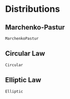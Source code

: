 # Distributions

## Marchenko-Pastur 

```@docs
MarchenkoPastur
```

## Circular Law

```@docs
Circular
```
## Elliptic Law
```@docs
Elliptic
```